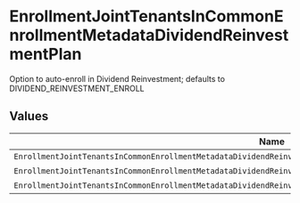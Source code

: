 # EnrollmentJointTenantsInCommonEnrollmentMetadataDividendReinvestmentPlan

Option to auto-enroll in Dividend Reinvestment; defaults to DIVIDEND_REINVESTMENT_ENROLL


## Values

| Name                                                                                                                | Value                                                                                                               |
| ------------------------------------------------------------------------------------------------------------------- | ------------------------------------------------------------------------------------------------------------------- |
| `EnrollmentJointTenantsInCommonEnrollmentMetadataDividendReinvestmentPlanAutoEnrollDividendReinvestmentUnspecified` | AUTO_ENROLL_DIVIDEND_REINVESTMENT_UNSPECIFIED                                                                       |
| `EnrollmentJointTenantsInCommonEnrollmentMetadataDividendReinvestmentPlanDividendReinvestmentEnroll`                | DIVIDEND_REINVESTMENT_ENROLL                                                                                        |
| `EnrollmentJointTenantsInCommonEnrollmentMetadataDividendReinvestmentPlanDividendReinvestmentDecline`               | DIVIDEND_REINVESTMENT_DECLINE                                                                                       |